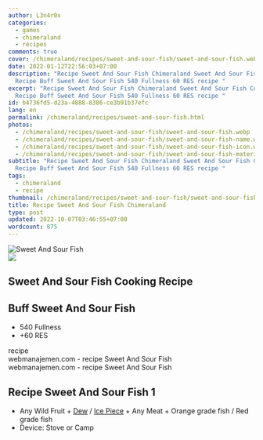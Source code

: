 ```yaml
---
author: L3n4r0x
categories:
  - games
  - chimeraland
  - recipes
comments: true
cover: /chimeraland/recipes/sweet-and-sour-fish/sweet-and-sour-fish.webp
date: 2022-01-12T22:56:03+07:00
description: "Recipe Sweet And Sour Fish Chimeraland Sweet And Sour Fish Cooking
  Recipe Buff Sweet And Sour Fish 540 Fullness 60 RES recipe "
excerpt: "Recipe Sweet And Sour Fish Chimeraland Sweet And Sour Fish Cooking
  Recipe Buff Sweet And Sour Fish 540 Fullness 60 RES recipe "
id: b4736fd5-d23a-4888-8386-ce3b91b37efc
lang: en
permalink: /chimeraland/recipes/sweet-and-sour-fish.html
photos:
  - /chimeraland/recipes/sweet-and-sour-fish/sweet-and-sour-fish.webp
  - /chimeraland/recipes/sweet-and-sour-fish/sweet-and-sour-fish-name.webp
  - /chimeraland/recipes/sweet-and-sour-fish/sweet-and-sour-fish-icon.webp
  - /chimeraland/recipes/sweet-and-sour-fish/sweet-and-sour-fish-material.webp
subtitle: "Recipe Sweet And Sour Fish Chimeraland Sweet And Sour Fish Cooking
  Recipe Buff Sweet And Sour Fish 540 Fullness 60 RES recipe "
tags:
  - chimeraland
  - recipe
thumbnail: /chimeraland/recipes/sweet-and-sour-fish/sweet-and-sour-fish.webp
title: Recipe Sweet And Sour Fish Chimeraland
type: post
updated: 2022-10-07T03:46:55+07:00
wordcount: 875
---
```


<link
  rel="stylesheet"
  href="https://rawcdn.githack.com/dimaslanjaka/Web-Manajemen/870a349/css/bootstrap-5-3-0-alpha3-wrapper.css"
/>
<section id="bootstrap-wrapper">
  <div data-bs-theme="dark">
    <div class="card mb-2">
      <div class="card-body">
        <div class="row g-0">
          <div class="col-sm-4 position-relative mb-2">
            <img
              src="https://www.webmanajemen.com/chimeraland/recipes/sweet-and-sour-fish/sweet-and-sour-fish-material.webp"
              class="card-img fit-cover w-100 h-100"
              alt="Sweet And Sour Fish"
              data-fancybox="true"
            />
          </div>
          <div class="col-sm-8 mb-2">
            <div class="card-body">
              <div class="d-flex flex-row align-items-center mb-3">
                <img
                  class="d-inline-block me-2"
                  src="https://www.webmanajemen.com/chimeraland/recipes/sweet-and-sour-fish/sweet-and-sour-fish-icon.webp"
                  width="auto"
                  height="auto"
                  style="vertical-align: middle"
                />
                <h2 class="fs-5">Sweet And Sour Fish Cooking Recipe</h2>
              </div>
              <h2 class="card-title fs-5">Buff Sweet And Sour Fish</h2>
              <div class="card-text">
                <ul>
                  <li>540 Fullness</li>
                  <li>+60 RES</li>
                </ul>
              </div>
              <span class="badge rounded-pill">recipe</span>
            </div>
            <div class="card-footer text-end text-muted mt-auto">
              webmanajemen.com - recipe Sweet And Sour Fish
            </div>
          </div>
        </div>
      </div>
      <div class="card-footer text-end text-muted">
        webmanajemen.com - recipe Sweet And Sour Fish
      </div>
    </div>
    <div class="row mb-2">
      <div class="col-12 col-lg-6 recipe-item mb-2">
        <div class="card">
          <div class="card-body">
            <h2 class="card-title fs-5">Recipe Sweet And Sour Fish 1</h2>
            <div class="card-text">
              <ul>
                <li>
                  Any Wild Fruit<span> + </span
                  ><a
                    class="text-decoration-none text-primary"
                    href="/chimeraland/materials/dew.html"
                    >Dew</a
                  ><span> / </span
                  ><a
                    class="text-decoration-none text-primary"
                    href="/chimeraland/materials/ice-piece.html"
                    >Ice Piece</a
                  ><span> + </span>Any Meat<span> + </span>Orange grade
                  fish<span> / </span>Red grade fish
                </li>
                <li>Device: Stove or Camp</li>
              </ul>
            </div>
          </div>
        </div>
      </div>
    </div>
  </div>
</section>